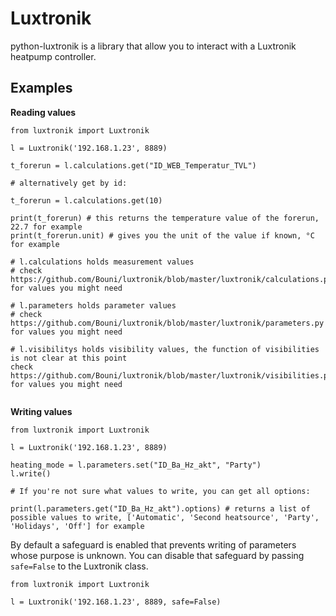 # Luxtronik

python-luxtronik is a library that allow you to interact with a Luxtronik heatpump controller.

## Examples

**Reading values**

```
from luxtronik import Luxtronik

l = Luxtronik('192.168.1.23', 8889)

t_forerun = l.calculations.get("ID_WEB_Temperatur_TVL")

# alternatively get by id:

t_forerun = l.calculations.get(10)

print(t_forerun) # this returns the temperature value of the forerun, 22.7 for example
print(t_forerun.unit) # gives you the unit of the value if known, °C for example

# l.calculations holds measurement values
# check https://github.com/Bouni/luxtronik/blob/master/luxtronik/calculations.py for values you might need

# l.parameters holds parameter values
# check https://github.com/Bouni/luxtronik/blob/master/luxtronik/parameters.py for values you might need

# l.visibilitys holds visibility values, the function of visibilities is not clear at this point
check https://github.com/Bouni/luxtronik/blob/master/luxtronik/visibilities.py for values you might need


```

**Writing values**

```
from luxtronik import Luxtronik

l = Luxtronik('192.168.1.23', 8889)

heating_mode = l.parameters.set("ID_Ba_Hz_akt", "Party")
l.write()

# If you're not sure what values to write, you can get all options:

print(l.parameters.get("ID_Ba_Hz_akt").options) # returns a list of possible values to write, ['Automatic', 'Second heatsource', 'Party', 'Holidays', 'Off'] for example

```

By default a safeguard is enabled that prevents writing of parameters whose purpose is unknown.
You can disable that safeguard by passing `safe=False` to the Luxtronik class.

```
from luxtronik import Luxtronik

l = Luxtronik('192.168.1.23', 8889, safe=False)

```
